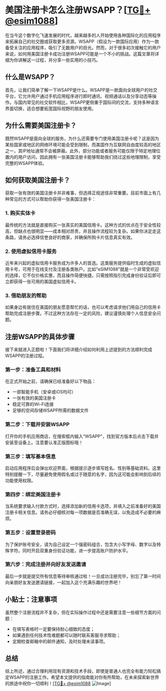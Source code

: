 # 美国注册卡怎么注册WSAPP？[[TG💪+ @esim1088](https://t.me/s/esim1088)]

在当今这个数字化飞速发展的时代，越来越多的人开始使用各种国际化的应用程序来拓展自己的社交圈或获取更多资源。WSAPP（假设为一款国际应用）作为一款备受关注的应用程序，吸引了无数用户的目光。然而，对于很多初次接触它的用户来说，如何用美国注册卡成功注册WSAPP可能是一个不小的挑战。这篇文章将详细为你讲解这一过程，并分享一些实用的小技巧。

## 什么是WSAPP？

首先，让我们简单了解一下WSAPP是什么。WSAPP是一款面向全球用户的社交平台，它允许用户通过手机应用程序进行即时通讯、视频通话以及分享动态等操作。与国内常见的社交软件相比，WSAPP更侧重于国际间的交流，支持多种语言界面切换，适合想要拓宽国际视野的朋友使用。

## 为什么需要美国注册卡？

既然WSAPP是面向全球的服务，为什么还需要专门使用美国注册卡呢？这是因为某些国家或地区的网络环境可能会受到限制，而美国作为互联网自由度较高的地区之一，其IP地址通常不会被屏蔽。此外，部分功能或者服务可能仅限于特定地理位置内的用户访问，因此拥有一张美国注册卡能够帮助我们绕过这些地理限制，享受完整的WSAPP体验。

## 如何获取美国注册卡？

获取一张有效的美国注册卡并非难事，但选择正规途径非常重要。目前市面上有几种常见的方式可以帮助你获得一张美国注册卡：

### 1. 购买实体卡

最传统的方法就是直接购买一张真实的美国信用卡。这种方式的优点在于安全性较高，但缺点也很明显——成本相对昂贵，并且操作流程较为复杂。如果你决定走这条路，请务必选择信誉良好的商家，并确保所购卡片信息真实有效。

### 2. 使用虚拟信用卡服务

近年来兴起的虚拟信用卡服务成为许多人的首选。这类服务提供临时生成的虚拟信用卡号，可用于在线支付及注册各类账户。比如“eSIM1088”就是一个非常受欢迎的选择，它不仅价格实惠，而且操作简便快捷。只需按照指引完成身份验证后即可立即获得一张可用的美国虚拟信用卡。

### 3. 借助朋友的帮助

如果身边有居住在美国的朋友愿意帮忙的话，也可以考虑请求他们用自己的信用卡帮助完成注册步骤。不过这种方法存在一定的风险，建议谨慎处理个人信息安全问题。

## 注册WSAPP的具体步骤

接下来就进入正题啦！下面我们将详细介绍如何利用上述提到的方法顺利完成WSAPP的注册过程。

### 第一步：准备工具和材料

在正式开始之前，请确保已经准备好以下物品：
- 一部智能手机（安卓或iOS均可）
- 一张有效的美国注册卡
- 稳定可靠的Wi-Fi连接
- 足够的空间存储WSAPP所需的数据文件

### 第二步：下载并安装WSAPP

打开你的手机应用商店，在搜索框内输入“WSAPP”，找到官方版本后点击下载并安装至设备上。注意要认准正版图标哦！

### 第三步：填写基本信息

启动应用程序后会弹出欢迎界面，根据提示逐步填写姓名、性别等基础资料。这里特别提醒一下，尽量避免使用假名或过于随意的名字，因为这可能会影响到后续的功能使用权限。

### 第四步：绑定美国注册卡

当系统要求输入付款方式时，选择添加新的信用卡选项，并填入之前准备好的美国注册卡相关信息。请务必仔细核对每一项数据是否准确无误，以免造成不必要的麻烦。

### 第五步：设置登录密码

为了保护账号安全，请为自己设定一个强密码组合，包含大小写字母、数字以及特殊字符。同时开启双重身份验证功能，进一步提高账户防护水平。

### 第六步：完成注册并向好友发送邀请

最后一步就是提交所有信息等待审核通过啦！一旦成功注册完毕，别忘了第一时间向亲朋好友发送邀请链接，一起加入这个充满乐趣的世界吧！

## 小贴士：注意事项

虽然整个注册流程并不复杂，但在实际操作过程中还是需要注意一些细节方面的问题：
- 在填写表格时一定要保持耐心细致的态度；
- 如果遇到任何技术性难题都可以随时联系客服寻求帮助；
- 定期检查邮箱中的邮件通知，及时处理未读事项。

## 总结

综上所述，通过合理利用现有资源和技术手段，即使是普通人也完全有能力轻松搞定WSAPP的注册工作。希望本文提供的指南能对你有所帮助，在未来探索新世界的旅途中祝你一切顺利！[[TG💪+ @esim1088](https://t.me/s/esim1088) ![Image](https://i.postimg.cc/4NQfJmqS/Snipaste-2025-05-13-00-14-12.png)]
